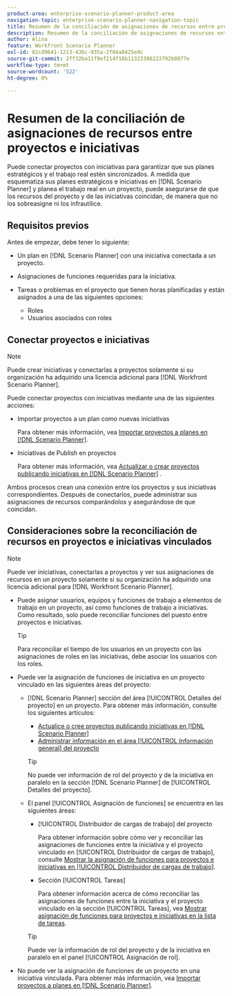```yaml
---
product-area: enterprise-scenario-planner-product-area
navigation-topic: enterprise-scenario-planner-navigation-topic
title: Resumen de la conciliación de asignaciones de recursos entre proyectos e iniciativas
description: Resumen de la conciliación de asignaciones de recursos entre proyectos e iniciativas
author: Alina
feature: Workfront Scenario Planner
exl-id: 82cd9641-1213-436c-935a-2f04a0425e9c
source-git-commit: 2ff32ba11f9ef214f16b11323386223792b0877e
workflow-type: tm+mt
source-wordcount: '522'
ht-degree: 0%

---
```


# Resumen de la conciliación de asignaciones de recursos entre proyectos e iniciativas

<!--
<p data-mc-conditions="QuicksilverOrClassic.Draft mode">(NOTE: two more articles were added to split content from here according to where the reconciling can happen) </p>
-->

Puede conectar proyectos con iniciativas para garantizar que sus planes estratégicos y el trabajo real estén sincronizados. A medida que esquematiza sus planes estratégicos e iniciativas en [!DNL Scenario Planner] y planea el trabajo real en un proyecto, puede asegurarse de que los recursos del proyecto y de las iniciativas coincidan, de manera que no los sobreasigne ni los infrautilice.

## Requisitos previos

Antes de empezar, debe tener lo siguiente:

* Un plan en [!DNL Scenario Planner] con una iniciativa conectada a un proyecto.
* Asignaciones de funciones requeridas para la iniciativa.
* Tareas o problemas en el proyecto que tienen horas planificadas y están asignados a una de las siguientes opciones:

   * Roles
   * Usuarios asociados con roles

## Conectar proyectos e iniciativas

>[!NOTE]
>
>Puede crear iniciativas y conectarlas a proyectos solamente si su organización ha adquirido una licencia adicional para [!DNL Workfront Scenario Planner].

Puede conectar proyectos con iniciativas mediante una de las siguientes acciones:

* Importar proyectos a un plan como nuevas iniciativas

  Para obtener más información, vea [Importar proyectos a planes en [!DNL Scenario Planner]](../scenario-planner/import-projects-to-plans.md).

* Iniciativas de Publish en proyectos

  Para obtener más información, vea [Actualizar o crear proyectos publicando iniciativas en [!DNL Scenario Planner]](../scenario-planner/publish-scenarios-update-projects.md) .

Ambos procesos crean una conexión entre los proyectos y sus iniciativas correspondientes. Después de conectarlos, puede administrar sus asignaciones de recursos comparándolos y asegurándose de que coincidan.

## Consideraciones sobre la reconciliación de recursos en proyectos e iniciativas vinculados

>[!NOTE]
>
>Puede ver iniciativas, conectarlas a proyectos y ver sus asignaciones de recursos en un proyecto solamente si su organización ha adquirido una licencia adicional para [!DNL Workfront Scenario Planner].

* Puede asignar usuarios, equipos y funciones de trabajo a elementos de trabajo en un proyecto, así como funciones de trabajo a iniciativas. Como resultado, solo puede reconciliar funciones del puesto entre proyectos e iniciativas.

  >[!TIP]
  >
  >Para reconciliar el tiempo de los usuarios en un proyecto con las asignaciones de roles en las iniciativas, debe asociar los usuarios con los roles.

* Puede ver la asignación de funciones de iniciativa en un proyecto vinculado en las siguientes áreas del proyecto:

   * [!DNL Scenario Planner] sección del área [!UICONTROL Detalles del proyecto] en un proyecto. Para obtener más información, consulte los siguientes artículos:

      * [Actualice o cree proyectos publicando iniciativas en [!DNL Scenario Planner]](../scenario-planner/publish-scenarios-update-projects.md)
      * [Administrar información en el área [!UICONTROL Información general] del proyecto](../manage-work/projects/manage-projects/understand-project-overview-area.md)

     >[!TIP]
     >
     >No puede ver información de rol del proyecto y de la iniciativa en paralelo en la sección [!DNL Scenario Planner] de [!UICONTROL Detalles del proyecto].

   * El panel [!UICONTROL Asignación de funciones] se encuentra en las siguientes áreas:

      * [!UICONTROL Distribuidor de cargas de trabajo] del proyecto

        Para obtener información sobre cómo ver y reconciliar las asignaciones de funciones entre la iniciativa y el proyecto vinculado en [!UICONTROL Distribuidor de cargas de trabajo], consulte [Mostrar la asignación de funciones para proyectos e iniciativas en [!UICONTROL Distribuidor de cargas de trabajo]](../scenario-planner/show-role-allocation-workload-balancer.md).

      * Sección [!UICONTROL Tareas]

        Para obtener información acerca de cómo reconciliar las asignaciones de funciones entre la iniciativa y el proyecto vinculado en la sección [!UICONTROL Tareas], vea [Mostrar asignación de funciones para proyectos e iniciativas en la lista de tareas](../scenario-planner/show-role-allocation-task-list-nwe.md).

     >[!TIP]
     >
     >Puede ver la información de rol del proyecto y de la iniciativa en paralelo en el panel [!UICONTROL Asignación de rol].

* No puede ver la asignación de funciones de un proyecto en una iniciativa vinculada. Para obtener más información, vea [Importar proyectos a planes en [!DNL Scenario Planner]](../scenario-planner/import-projects-to-plans.md).

  <!--
  <MadCap:conditionalText data-mc-conditions="QuicksilverOrClassic.Draft mode">
  (NOTE: this might change - project job role visibility into initiative)
  </MadCap:conditionalText>
  -->
